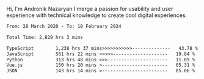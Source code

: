 Hi, I'm Andronik Nazaryan
I merge a passion for usability and user experience with technical knowledge to create cool digital experiences.


<!--START_SECTION:waka-->

```txt
From: 28 March 2020 - To: 18 February 2024

Total Time: 2,829 hrs 3 mins

TypeScript        1,238 hrs 37 mins>>>>>>>>>>>--------------   43.78 %
JavaScript        561 hrs 22 mins >>>>>--------------------   19.84 %
Python            313 hrs 48 mins >>>----------------------   11.09 %
Vue.js            150 hrs 20 mins >------------------------   05.31 %
JSON              143 hrs 14 mins >------------------------   05.06 %
```

<!--END_SECTION:waka-->
